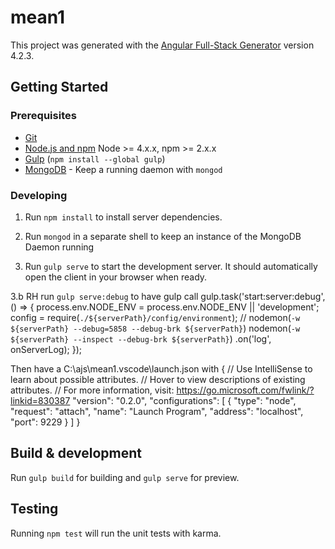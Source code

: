 # mean1

This project was generated with the [Angular Full-Stack Generator](https://github.com/DaftMonk/generator-angular-fullstack) version 4.2.3.

## Getting Started

### Prerequisites

- [Git](https://git-scm.com/)
- [Node.js and npm](nodejs.org) Node >= 4.x.x, npm >= 2.x.x
- [Gulp](http://gulpjs.com/) (`npm install --global gulp`)
- [MongoDB](https://www.mongodb.org/) - Keep a running daemon with `mongod`

### Developing

1. Run `npm install` to install server dependencies.

2. Run `mongod` in a separate shell to keep an instance of the MongoDB Daemon running

3. Run `gulp serve` to start the development server. It should automatically open the client in your browser when ready.

3.b RH run `gulp serve:debug` to have gulp call
        gulp.task('start:server:debug', () => {
            process.env.NODE_ENV = process.env.NODE_ENV || 'development';
            config = require(`./${serverPath}/config/environment`);
            // nodemon(`-w ${serverPath} --debug=5858 --debug-brk ${serverPath}`)
            nodemon(`-w ${serverPath} --inspect --debug-brk ${serverPath}`)
                .on('log', onServerLog);
        });

Then have a C:\ajs\mean1\.vscode\launch.json with 
{
    // Use IntelliSense to learn about possible attributes.
    // Hover to view descriptions of existing attributes.
    // For more information, visit: https://go.microsoft.com/fwlink/?linkid=830387
    "version": "0.2.0",
    "configurations": [
        {
            "type": "node",
            "request": "attach",
            "name": "Launch Program",
            "address": "localhost",
            "port": 9229
        }
    ]
}

## Build & development

Run `gulp build` for building and `gulp serve` for preview.

## Testing

Running `npm test` will run the unit tests with karma.
